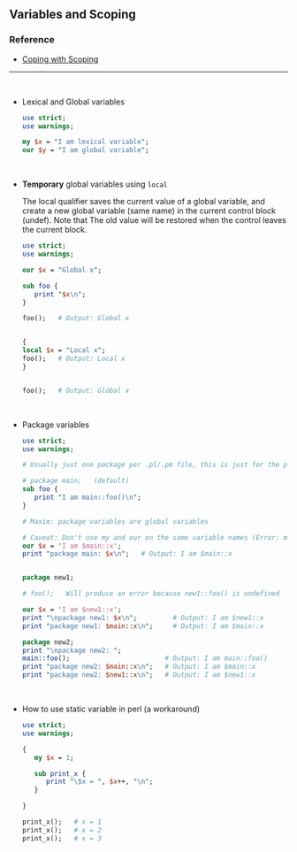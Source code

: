 ## Variables and Scoping

### Reference
- [Coping with Scoping](https://perl.plover.com/FAQs/Namespaces.html)

----

<br>

-   Lexical and Global variables

     ```perl
     use strict;
     use warnings;

     my $x = "I am lexical variable";
     our $y = "I am global variable";
     ```

<br>

-   **Temporary** global variables using `local`

    The local qualifier saves the current value of a global variable, and create a new global variable (same name) in the current control block (undef). Note that The old value will be restored when the control leaves the current block.

     ```perl
     use strict;
     use warnings;
     
     our $x = "Global x";
     
     sub foo {
        print "$x\n";
     }
     
     foo();   # Output: Global x
     
     
     {
     local $x = "Local x";
     foo();   # Output: Local x
     }
     
     
     foo();   # Output: Global x
     ``` 

<br>

-   Package variables

     ```perl
     use strict;
     use warnings;
     
     # Usually just one package per .pl/.pm file, this is just for the purpose of testing
     
     # package main;   (default)
     sub foo {
        print "I am main::foo()\n";
     }
     
     # Maxim: package variables are global variables
     
     # Caveat: Don't use my and our on the same variable names (Error: masked earlier declaration)
     our $x = 'I am $main::x';
     print "package main: $x\n";   # Output: I am $main::x
     
     
     package new1;
     
     # foo();   Will produce an error because new1::foo() is undefined
     
     our $x = 'I am $new1::x';
     print "\npackage new1: $x\n";         # Output: I am $new1::x
     print "package new1: $main::x\n";     # Output: I am $main::x
     
     package new2;
     print "\npackage new2: ";
     main::foo();                        # Output: I am main::foo()
     print "package new2: $main::x\n";   # Output: I am $main::x
     print "package new2: $new1::x\n";   # Output: I am $new1::x
     ```

<br>

-   How to use static variable in perl (a workaround)

     ```perl
     use strict;
     use warnings;
     
     {
        my $x = 1;
     
        sub print_x {
           print "\$x = ", $x++, "\n";
        }

     }
     
     print_x();   # x = 1 
     print_x();   # x = 2
     print_x();   # x = 3
     ```

<br>

